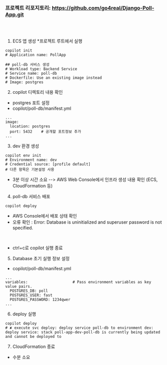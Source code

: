 ### 프로젝트 리포지토리: https://github.com/go4real/Django-Poll-App.git
<br/><br/>
1. ECS 앱 생성  *프로젝트 루트에서 실행
```
copilot init
# Application name: PollApp

## poll-db 서비스 생성
# Workload type: Backend Service
# Service name: poll-db
# Dockerfile: Use an existing image instead
# Image: postgres
```

2. copilot 디렉토리 내용 확인
+ postgres 포트 설정 
+ copilot/poll-db/manifest.yml

```
...
image:
  location: postgres
  port: 5432    # 공개할 포트정보 추가
...
```

3. dev 환경 생성
```
copilot env init 
# Environment name: dev
# Credential source: [profile default]
# 다른 항목은 기본설정 사용
```
+ 3분 이상 시간 소요  --> AWS Web Console에서 인프라 생성 내용 확인 (ECS, CloudFormation 등)

4. poll-db 서비스 배포 
```
copilot deploy
```
+ AWS Console에서 배포 상태 확인
+ 오류 확인 : Error: Database is uninitialized and superuser password is not specified.	

<br/>

+ ctrl+c로 copilot 실행 종료

5. Database 초기 실행 정보 설정
+ copilot/poll-db/manifest.yml
```
...
variables:                    # Pass environment variables as key value pairs.
  POSTGRES_DB: poll
  POSTGRES_USER: fast
  POSTGRES_PASSWORD: 1234qwer
...
```

6. deploy 실행 
```
copilot deploy
# ✘ execute svc deploy: deploy service poll-db to environment dev: deploy service: stack poll-app-dev-poll-db is currently being updated and cannot be deployed to
```

7. CloudFormation 종료 
+ 수분 소요
